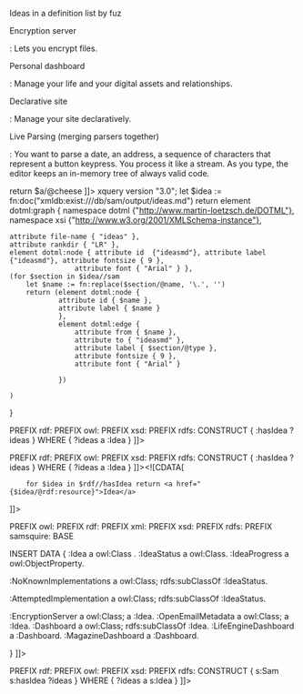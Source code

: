 <document>Ideas in a definition list
by fuz

<idea>Encryption server</idea>

:	 Lets you encrypt files.

Personal dashboard

:	 Manage your life and your digital assets and relationships.


Declarative site

:	 Manage your site declaratively.


Live Parsing (merging parsers together)

:	 You want to parse a date, an address, a sequence of characters that represent a button keypress. You process it like a stream.
  As you type, the editor keeps an in-memory tree of always valid code.

<sam type="xquery" name="ideatable.xq"><![CDATA[
let $a := <Sam cheese="5"></Sam>
return $a/@cheese
]]>
</sam>
<sam type="dotml" name="svg.xml" graphname="ideas">
<sam type="xquery" name="graph.xml">
xquery version "3.0";
let $idea := fn:doc("xmldb:exist:///db/sam/output/ideas.md")
return element dotml:graph {
    namespace dotml {"http://www.martin-loetzsch.de/DOTML"},
    namespace xsi {"http://www.w3.org/2001/XMLSchema-instance"},

    attribute file-name { "ideas" },
    attribute rankdir { "LR" },
    element dotml:node { attribute id  {"ideasmd"}, attribute label {"ideasmd"}, attribute fontsize { 9 },
                    attribute font { "Arial" } },
    (for $section in $idea//sam
        let $name := fn:replace($section/@name, '\.', '')
        return (element dotml:node {
                attribute id { $name },
                attribute label { $name }
                },
                element dotml:edge {
                    attribute from { $name },
                    attribute to { "ideasmd" },
                    attribute label { $section/@type },
                    attribute fontsize { 9 },
                    attribute font { "Arial" }
                    
                })
        
    )
}
</sam></sam>



<sam type="data" name="example.sparql" to="xml"><![CDATA[
			PREFIX : <http://samsquire.com/>
			PREFIX rdf: <http://www.w3.org/1999/02/22-rdf-syntax-ns#>
			PREFIX owl: <http://www.w3.org/2002/07/owl#>
			PREFIX xsd: <http://www.w3.org/2001/XMLSchema#>
			PREFIX rdfs: <http://www.w3.org/2000/01/rdf-schema#>
			CONSTRUCT   { <http://samsquire.com/> :hasIdea ?ideas }
			WHERE { ?ideas a :Idea  }
			]]></sam>

<sam name="insertrdf.xq" type="xquery"><![CDATA[
		declare namespace rdf = "http://www.w3.org/1999/02/22-rdf-syntax-ns#";
		declare default element namespace "http://samsquire.com/";
		(: Query begins :)
		(: Query begins :)
		(: Query begins :)
		let $rdf :=]]><sam type="data" name="ideaasxml.sparql" to="xml"><![CDATA[
			PREFIX : <http://samsquire.com/>
			PREFIX rdf: <http://www.w3.org/1999/02/22-rdf-syntax-ns#>
			PREFIX owl: <http://www.w3.org/2002/07/owl#>
			PREFIX xsd: <http://www.w3.org/2001/XMLSchema#>
			PREFIX rdfs: <http://www.w3.org/2000/01/rdf-schema#>
			CONSTRUCT   { <http://samsquire.com/> :hasIdea ?ideas }
			WHERE { ?ideas a :Idea  }
			]]></sam><![CDATA[

		for $idea in $rdf//hasIdea return <a href="{$idea/@rdf:resource}">Idea</a>
]]></sam>

<sam type="sparql" name="ideas.sparql">
<![CDATA[
PREFIX : <http://samsquire.com/> 
PREFIX owl: <http://www.w3.org/2002/07/owl#> 
PREFIX rdf: <http://www.w3.org/1999/02/22-rdf-syntax-ns#> 
PREFIX xml: <http://www.w3.org/XML/1998/namespace> 
PREFIX xsd: <http://www.w3.org/2001/XMLSchema#> 
PREFIX rdfs: <http://www.w3.org/2000/01/rdf-schema#> 
PREFIX samsquire: <http://samsquire.com/> 
BASE <http://samsquire.com/> 

INSERT DATA {
:Idea a owl:Class .
:IdeaStatus a owl:Class.
:IdeaProgress a owl:ObjectProperty.

:NoKnownImplementations a owl:Class;
        rdfs:subClassOf :IdeaStatus.
        
:AttemptedImplementation a owl:Class;
        rdfs:subClassOf :IdeaStatus.

:EncryptionServer a owl:Class; a :Idea.
:OpenEmailMetadata a owl:Class; a :Idea.
:Dashboard a owl:Class; rdfs:subClassOf :Idea.
:LifeEngineDashboard a :Dashboard.
:MagazineDashboard a :Dashboard.

}
]]></sam>


<sam type="n3" name="samidea.rdfa">
<sam type="data" name="samsideas.sparql"><![CDATA[
PREFIX s: <http://samsquire.com/>
PREFIX rdf: <http://www.w3.org/1999/02/22-rdf-syntax-ns#>
PREFIX owl: <http://www.w3.org/2002/07/owl#>
PREFIX xsd: <http://www.w3.org/2001/XMLSchema#>
PREFIX rdfs: <http://www.w3.org/2000/01/rdf-schema#>
CONSTRUCT   { s:Sam s:hasIdea ?ideas }
WHERE { ?ideas a s:Idea  }
]]>
</sam>
</sam>
</document>
